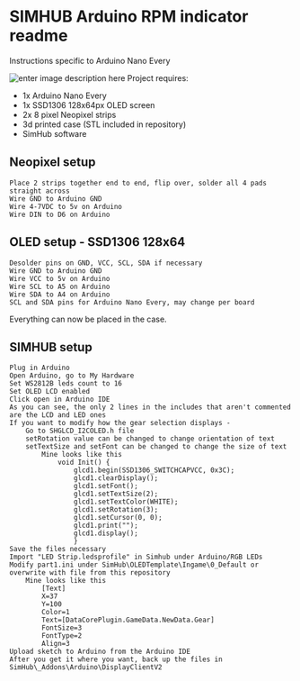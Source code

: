﻿

# SIMHUB Arduino RPM indicator readme

Instructions specific to Arduino Nano Every

![enter image description here](https://i.imgur.com/RLqtLm3.gif)
Project requires:

 - 1x Arduino Nano Every 
 - 1x SSD1306 128x64px OLED screen
 -    2x 8 pixel Neopixel strips   
 - 3d printed case (STL included in repository)  
 - SimHub software

## Neopixel setup

    Place 2 strips together end to end, flip over, solder all 4 pads straight across 
    Wire GND to Arduino GND 
    Wire 4-7VDC to 5v on Arduino 
    Wire DIN to D6 on Arduino 

            

## OLED setup - SSD1306 128x64

    Desolder pins on GND, VCC, SCL, SDA if necessary
    Wire GND to Arduino GND
    Wire VCC to 5v on Arduino
    Wire SCL to A5 on Arduino
    Wire SDA to A4 on Arduino
    SCL and SDA pins for Arduino Nano Every, may change per board

Everything can now be placed in the case.



## SIMHUB setup

    Plug in Arduino
    Open Arduino, go to My Hardware
    Set WS2812B leds count to 16
    Set OLED LCD enabled
    Click open in Arduino IDE
    As you can see, the only 2 lines in the includes that aren't commented are the LCD and LED ones
    If you want to modify how the gear selection displays -
        Go to SHGLCD_I2COLED.h file
        setRotation value can be changed to change orientation of text
        setTextSize and setFont can be changed to change the size of text
            Mine looks like this
            	void Init() {
                    glcd1.begin(SSD1306_SWITCHCAPVCC, 0x3C);
                    glcd1.clearDisplay();
                    glcd1.setFont();
                    glcd1.setTextSize(2);
                    glcd1.setTextColor(WHITE);
                    glcd1.setRotation(3);
                    glcd1.setCursor(0, 0);
                    glcd1.print("");
                    glcd1.display();
                    }
    Save the files necessary 
    Import "LED Strip.ledsprofile" in Simhub under Arduino/RGB LEDs
    Modify part1.ini under SimHub\OLEDTemplate\Ingame\0_Default or overwrite with file from this repository
        Mine looks like this   
            [Text]
            X=37
            Y=100
            Color=1
            Text=[DataCorePlugin.GameData.NewData.Gear]
            FontSize=3
            FontType=2
            Align=3
    Upload sketch to Arduino from the Arduino IDE
    After you get it where you want, back up the files in SimHub\_Addons\Arduino\DisplayClientV2


